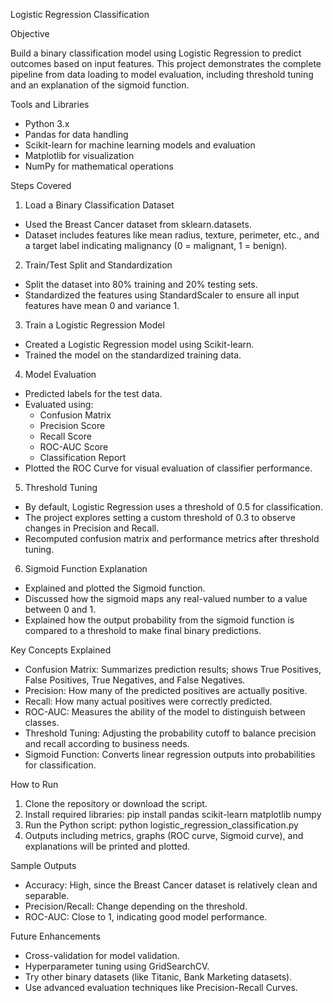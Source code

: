 Logistic Regression Classification

Objective

Build a binary classification model using Logistic Regression to predict outcomes based on input features.
This project demonstrates the complete pipeline from data loading to model evaluation, including threshold tuning and an explanation of the sigmoid function.

Tools and Libraries

- Python 3.x
- Pandas for data handling
- Scikit-learn for machine learning models and evaluation
- Matplotlib for visualization
- NumPy for mathematical operations

Steps Covered


1. Load a Binary Classification Dataset
- Used the Breast Cancer dataset from sklearn.datasets.
- Dataset includes features like mean radius, texture, perimeter, etc., and a target label indicating malignancy (0 = malignant, 1 = benign).

2. Train/Test Split and Standardization
- Split the dataset into 80% training and 20% testing sets.
- Standardized the features using StandardScaler to ensure all input features have mean 0 and variance 1.

3. Train a Logistic Regression Model
- Created a Logistic Regression model using Scikit-learn.
- Trained the model on the standardized training data.

4. Model Evaluation
- Predicted labels for the test data.
- Evaluated using:
  - Confusion Matrix
  - Precision Score
  - Recall Score
  - ROC-AUC Score
  - Classification Report
- Plotted the ROC Curve for visual evaluation of classifier performance.

5. Threshold Tuning
- By default, Logistic Regression uses a threshold of 0.5 for classification.
- The project explores setting a custom threshold of 0.3 to observe changes in Precision and Recall.
- Recomputed confusion matrix and performance metrics after threshold tuning.

6. Sigmoid Function Explanation
- Explained and plotted the Sigmoid function.
- Discussed how the sigmoid maps any real-valued number to a value between 0 and 1.
- Explained how the output probability from the sigmoid function is compared to a threshold to make final binary predictions.

Key Concepts Explained

- Confusion Matrix: Summarizes prediction results; shows True Positives, False Positives, True Negatives, and False Negatives.
- Precision: How many of the predicted positives are actually positive.
- Recall: How many actual positives were correctly predicted.
- ROC-AUC: Measures the ability of the model to distinguish between classes.
- Threshold Tuning: Adjusting the probability cutoff to balance precision and recall according to business needs.
- Sigmoid Function: Converts linear regression outputs into probabilities for classification.

How to Run

1. Clone the repository or download the script.
2. Install required libraries:
   pip install pandas scikit-learn matplotlib numpy
3. Run the Python script:
   python logistic_regression_classification.py
4. Outputs including metrics, graphs (ROC curve, Sigmoid curve), and explanations will be printed and plotted.

Sample Outputs

- Accuracy: High, since the Breast Cancer dataset is relatively clean and separable.
- Precision/Recall: Change depending on the threshold.
- ROC-AUC: Close to 1, indicating good model performance.

Future Enhancements

- Cross-validation for model validation.
- Hyperparameter tuning using GridSearchCV.
- Try other binary datasets (like Titanic, Bank Marketing datasets).
- Use advanced evaluation techniques like Precision-Recall Curves.
